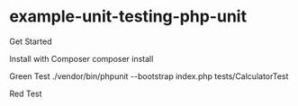 # example-unit-testing-php-unit

Get Started

Install with Composer
composer install

Green Test
./vendor/bin/phpunit --bootstrap index.php tests/CalculatorTest

Red Test
